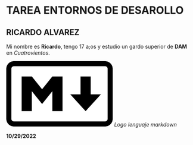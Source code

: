 # TAREA ENTORNOS DE DESAROLLO
## RICARDO ALVAREZ

Mi nombre es **Ricardo**, tengo 17 a;os y estudio un gardo superior de **DAM** en *Cuatrovientos*.

![MD, lenguaje](/assets/images/md.png)
*Logo lenguaje markdown*

**10/29/2022**
